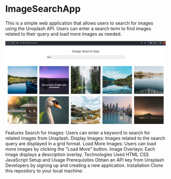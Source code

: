 # ImageSearchApp

This is a simple web application that allows users to search for images using the Unsplash API. Users can enter a search term to find images related to their query and load more images as needed.

![alt text](image.png)

Features
Search for Images: Users can enter a keyword to search for related images from Unsplash.
Display Images: Images related to the search query are displayed in a grid format.
Load More Images: Users can load more images by clicking the "Load More" button.
Image Overlays: Each image displays a description overlay.
Technologies Used
HTML
CSS
JavaScript
Setup and Usage
Prerequisites
Obtain an API key from Unsplash Developers by signing up and creating a new application.
Installation
Clone this repository to your local machine:
